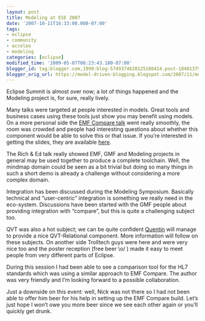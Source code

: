 ```yaml
---
layout: post
title: Modeling at ESE 2007
date: '2007-10-11T16:33:00.000-07:00'
tags:
- eclipse
- community
- acceleo
- modeling
categories: [eclipse]
modified_time: '2009-05-07T08:23:43.180-07:00'
blogger_id: tag:blogger.com,1999:blog-5749374620125186414.post-1840137971958799596
blogger_orig_url: https://model-driven-blogging.blogspot.com/2007/11/modeling-at-ese-2007.html
---
```


Eclipse Summit is almost over now; a lot of things happened and the Modeling project is, for sure, really lively.

Many talks were targeted at people interested in models. Great tools and business cases using these tools just show you may benefit using models. On a more personal side the [EMF Compare talk](https://web.archive.org/web/20071014071148/https://www.eclipsesummit.org/summiteurope2007/index.php?page=detail/&id=24) went really smoothly, the room was crowded and people had interesting questions about whether this component would be able to solve this or that issue. If you’re interested in getting the slides, they are available [here](https://web.archive.org/web/20071014071148/https://cedric.brun.free.fr/EMFCompare_OneYearLater.pdf).

The Rich & Ed talk really showed EMF, GMF and Modeling projects in general may be used together to produce a complete toolchain. Well, the mindmap domain could be seen as a bit trivial but doing so many things in such a short demo is already a challenge without considering a more complex domain.

Integration has been discussed during the Modeling Symposium. Basically technical and “user-centric” integration is something we really need in the eco-system. Discussions have been started with the GMF people about providing integration with “compare”, but this is quite a challenging subject too.

QVT was also a hot subject; we can be quite confident [Quentin](https://web.archive.org/web/20071014071148/https://dev.eclipse.org/mhonarc/lists/m2m-dev/msg00014.html) will manage to provide a nice QVT-Relational component. More information will follow on these subjects. On another side Trolltech guys were here and were very nice too and the poster reception (free beer \o/ ) made it easy to meet people from very different parts of Eclipse.

During this session I had been able to see a comparison tool for the HL7 standards which was using a similar approach to EMF Compare. The author was very friendly and I’m looking forward to a possible collaboration.

Just a downside on this event: well, Nick was not there so I had not been able to offer him beer for his help in setting up the EMF Compare build. Let’s just hope I won’t owe you more beer since we see each other again or you’ll quickly get drunk.

